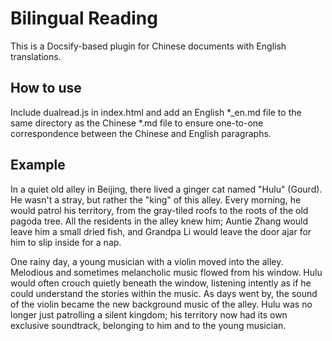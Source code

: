 # Bilingual Reading
This is a Docsify-based plugin for Chinese documents with English translations.

## How to use
Include dualread.js in index.html and add an English *_en.md file to the same directory as the Chinese *.md file to ensure one-to-one correspondence between the Chinese and English paragraphs.

## Example
In a quiet old alley in Beijing, there lived a ginger cat named "Hulu" (Gourd). He wasn't a stray, but rather the "king" of this alley. Every morning, he would patrol his territory, from the gray-tiled roofs to the roots of the old pagoda tree. All the residents in the alley knew him; Auntie Zhang would leave him a small dried fish, and Grandpa Li would leave the door ajar for him to slip inside for a nap.

One rainy day, a young musician with a violin moved into the alley. Melodious and sometimes melancholic music flowed from his window. Hulu would often crouch quietly beneath the window, listening intently as if he could understand the stories within the music. As days went by, the sound of the violin became the new background music of the alley. Hulu was no longer just patrolling a silent kingdom; his territory now had its own exclusive soundtrack, belonging to him and to the young musician.
